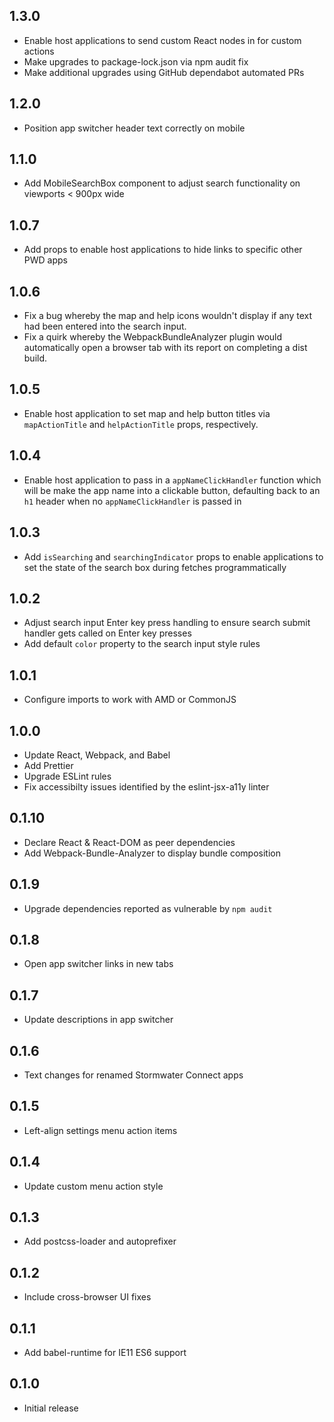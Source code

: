 ## 1.3.0

- Enable host applications to send custom React nodes in for custom actions
- Make upgrades to package-lock.json via npm audit fix
- Make additional upgrades using GitHub dependabot automated PRs

## 1.2.0

- Position app switcher header text correctly on mobile

## 1.1.0

- Add MobileSearchBox component to adjust search functionality on viewports < 900px wide

## 1.0.7

- Add props to enable host applications to hide links to specific other PWD apps

## 1.0.6

- Fix a bug whereby the map and help icons wouldn't display if any text had
been entered into the search input.
- Fix a quirk whereby the WebpackBundleAnalyzer plugin would automatically
open a browser tab with its report on completing a dist build.

## 1.0.5

- Enable host application to set map and help button titles via
`mapActionTitle` and `helpActionTitle` props, respectively.

## 1.0.4

- Enable host application to pass in a `appNameClickHandler` function which will
be make the app name into a clickable button, defaulting back to an `h1` header
when no `appNameClickHandler` is passed in

## 1.0.3

- Add `isSearching` and `searchingIndicator` props to enable applications to set
the state of the search box during fetches programmatically

## 1.0.2

- Adjust search input Enter key press handling to ensure search submit handler
gets called on Enter key presses
- Add default `color` property to the search input style rules

## 1.0.1

- Configure imports to work with AMD or CommonJS

## 1.0.0

- Update React, Webpack, and Babel
- Add Prettier
- Upgrade ESLint rules
- Fix accessibilty issues identified by the eslint-jsx-a11y linter

## 0.1.10

- Declare React & React-DOM as peer dependencies
- Add Webpack-Bundle-Analyzer to display bundle composition

## 0.1.9

- Upgrade dependencies reported as vulnerable by `npm audit`

## 0.1.8

- Open app switcher links in new tabs

## 0.1.7

- Update descriptions in app switcher

## 0.1.6

- Text changes for renamed Stormwater Connect apps

## 0.1.5

- Left-align settings menu action items

## 0.1.4

- Update custom menu action style

## 0.1.3

- Add postcss-loader and autoprefixer

## 0.1.2

- Include cross-browser UI fixes

## 0.1.1

- Add babel-runtime for IE11 ES6 support

## 0.1.0

- Initial release

